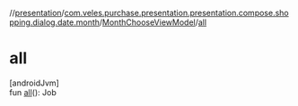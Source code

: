//[presentation](../../../index.md)/[com.veles.purchase.presentation.presentation.compose.shopping.dialog.date.month](../index.md)/[MonthChooseViewModel](index.md)/[all](all.md)

# all

[androidJvm]\
fun [all](all.md)(): Job
